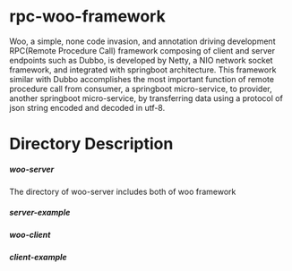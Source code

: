 # rpc-woo-framework
Woo, a simple, none code invasion, and annotation driving development RPC(Remote Procedure Call) framework composing of client and server endpoints such as Dubbo, is developed by Netty, a NIO network socket framework, and integrated with springboot architecture.
This framework similar with Dubbo accomplishes the most important function of remote procedure call from consumer, a springboot micro-service, to provider, another springboot micro-service, by transferring data using a protocol of json string encoded and decoded in utf-8.

# Directory Description
##### woo-server
The directory of woo-server includes both of woo framework  
##### server-example
##### woo-client
##### client-example
